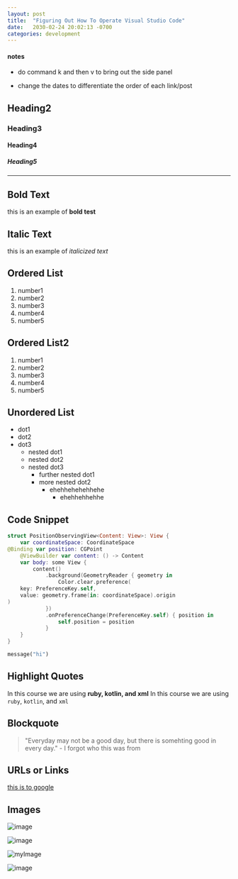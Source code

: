 ```yaml
---
layout: post
title:  "Figuring Out How To Operate Visual Studio Code"
date:   2030-02-24 20:02:13 -0700
categories: development
---
```

#### notes

- do command k and then v to bring out the side panel

- change the dates to differentiate the order of each link/post

## Heading2

### Heading3

#### Heading4

##### Heading5

---

## Bold Text

this is an example of **bold test**

## Italic Text

this is an example of *italicized text*

## Ordered List

1. number1
2. number2
3. number3
4. number4
5. number5

## Ordered List2

1. number1
1. number2
1. number3
1. number4
1. number5

## Unordered List

- dot1
- dot2
- dot3
  - nested dot1
  - nested dot2
  - nested dot3
    - further nested dot1
    - more nested dot2
      - ehehhehehehhehe
        - ehehhehhehhe

## Code Snippet

```swift
struct PositionObservingView<Content: View>: View {
    var coordinateSpace: CoordinateSpace
@Binding var position: CGPoint
    @ViewBuilder var content: () -> Content
    var body: some View {
        content()
            .background(GeometryReader { geometry in
                Color.clear.preference(
    key: PreferenceKey.self,
    value: geometry.frame(in: coordinateSpace).origin
)
            })
            .onPreferenceChange(PreferenceKey.self) { position in
                self.position = position
            }
    }
}
```

```python
message("hi")
```


## Highlight Quotes

In this course we are using **ruby, kotlin, and xml**
In this course we are using `ruby`, `kotlin`, and `xml`

## Blockquote

> "Everyday may not be a good day, but there is somehting good in every day." - I forgot who this was from

## URLs or Links

[this is to google](https://www.google.com)

## Images

![image](https://cdn.dribbble.com/userupload/4919568/file/original-eaa04ea5bc3179536d7afc2b3c8102da.jpg?compress=1&resize=1024x768)

![image](https://cdn.dribbble.com/userupload/4917945/file/original-78179204be3fc54cc9602dc4ee95d709.gif)

![myImage](https://res.cloudinary.com/dgwjrp9pb/image/upload/v1677304477/original-78179204be3fc54cc9602dc4ee95d709_cjwz2y.gif)

![image](https://cdn.dribbble.com/userupload/4912869/file/original-a18f86eb57729147de3d03026e52b4f0.png?compress=1&resize=1024x768)